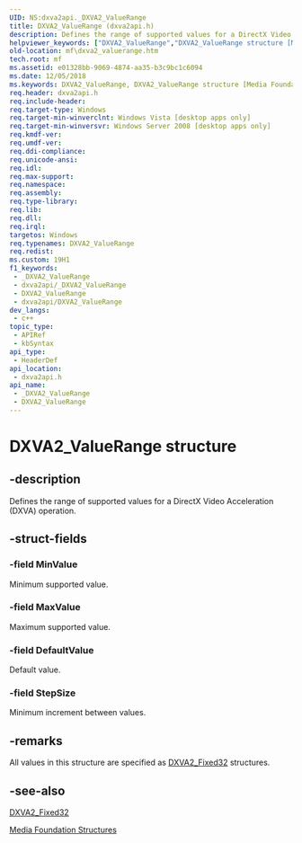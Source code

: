 ```yaml
---
UID: NS:dxva2api._DXVA2_ValueRange
title: DXVA2_ValueRange (dxva2api.h)
description: Defines the range of supported values for a DirectX Video Acceleration (DXVA) operation.
helpviewer_keywords: ["DXVA2_ValueRange","DXVA2_ValueRange structure [Media Foundation]","dxva2api/DXVA2_ValueRange","e01328bb-9069-4874-aa35-b3c9bc1c6094","mf.dxva2_valuerange"]
old-location: mf\dxva2_valuerange.htm
tech.root: mf
ms.assetid: e01328bb-9069-4874-aa35-b3c9bc1c6094
ms.date: 12/05/2018
ms.keywords: DXVA2_ValueRange, DXVA2_ValueRange structure [Media Foundation], dxva2api/DXVA2_ValueRange, e01328bb-9069-4874-aa35-b3c9bc1c6094, mf.dxva2_valuerange
req.header: dxva2api.h
req.include-header: 
req.target-type: Windows
req.target-min-winverclnt: Windows Vista [desktop apps only]
req.target-min-winversvr: Windows Server 2008 [desktop apps only]
req.kmdf-ver: 
req.umdf-ver: 
req.ddi-compliance: 
req.unicode-ansi: 
req.idl: 
req.max-support: 
req.namespace: 
req.assembly: 
req.type-library: 
req.lib: 
req.dll: 
req.irql: 
targetos: Windows
req.typenames: DXVA2_ValueRange
req.redist: 
ms.custom: 19H1
f1_keywords:
 - _DXVA2_ValueRange
 - dxva2api/_DXVA2_ValueRange
 - DXVA2_ValueRange
 - dxva2api/DXVA2_ValueRange
dev_langs:
 - c++
topic_type:
 - APIRef
 - kbSyntax
api_type:
 - HeaderDef
api_location:
 - dxva2api.h
api_name:
 - _DXVA2_ValueRange
 - DXVA2_ValueRange
---
```


# DXVA2_ValueRange structure


## -description

Defines the range of supported values for a DirectX Video Acceleration (DXVA) operation.

## -struct-fields

### -field MinValue

Minimum supported value.

### -field MaxValue

Maximum supported value.

### -field DefaultValue

Default value.

### -field StepSize

Minimum increment between values.

## -remarks

All values in this structure are specified as <a href="/windows/desktop/api/dxva2api/ns-dxva2api-dxva2_fixed32">DXVA2_Fixed32</a> structures.

## -see-also

<a href="/windows/desktop/api/dxva2api/ns-dxva2api-dxva2_fixed32">DXVA2_Fixed32</a>



<a href="/windows/desktop/medfound/media-foundation-structures">Media Foundation Structures</a>

